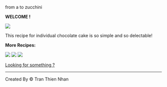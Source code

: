 ﻿from a to zucchini

**WELCOME !**

![](Aspose.Words.d5d2c916-d2b2-40de-8ebd-a17358a5b519.001.png) 

This recipe for individual chocolate cake is so simple and so delectable!

**More Recipes:** 

![](Aspose.Words.d5d2c916-d2b2-40de-8ebd-a17358a5b519.002.png) ![](Aspose.Words.d5d2c916-d2b2-40de-8ebd-a17358a5b519.002.png) ![](Aspose.Words.d5d2c916-d2b2-40de-8ebd-a17358a5b519.002.png)

[Looking for something ?](L05_moutain.html)

-----
Created By © Tran Thien Nhan
